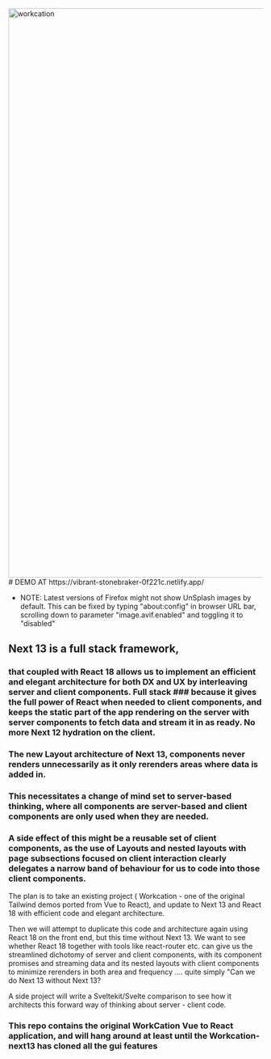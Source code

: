 <img width="1126" alt="workcation" src="https://user-images.githubusercontent.com/1424640/211996581-f3fd3cee-5192-486a-85c7-57b30b1c0371.png">
# DEMO AT https://vibrant-stonebraker-0f221c.netlify.app/


* NOTE: Latest versions of Firefox might not show UnSplash images by default. This can be fixed by typing "about:config" in browser URL bar, scrolling down to parameter "image.avif.enabled" and toggling it to "disabled"

## Next 13 is a full stack framework,

### that coupled with React 18 allows us to implement an efficient and elegant architecture for both DX and UX by interleaving server and client components. Full stack ### because it gives the full power of React when needed to  client components, and keeps the static part of the app rendering on the server with server components to fetch data and stream it in as ready. No more Next 12  hydration on the client.

### The new Layout architecture of Next 13, components never renders unnecessarily as it only rerenders areas where data is added in.

### This necessitates a change of mind set to server-based thinking, where all components are server-based and client components are only used when they are needed.

### A side effect of this might be a reusable set of client components, as the use of Layouts and nested layouts with page subsections focused on client interaction clearly delegates a narrow band of behaviour for us to code into those client components.

The plan is to take an existing project ( Workcation - one of the original Tailwind demos ported from Vue to React), and update to Next 13 and React 18 with efficient code and elegant architecture.

Then we will attempt to duplicate this code and architecture again using React 18 on the front end, but this time without Next 13. We want to see whether React 18 together with tools like react-router etc. can give us the streamlined dichotomy of server and client components, with its component promises and streaming data and its nested layouts with client components to minimize rerenders in both area and frequency .... quite simply "Can we do Next 13 without Next 13?

A side project will write a Sveltekit/Svelte comparison to see how it architects this forward way of thinking about server - client code.


### This repo contains the original WorkCation Vue to React application, and will hang around at least until the Workcation-next13 has cloned all the gui features
